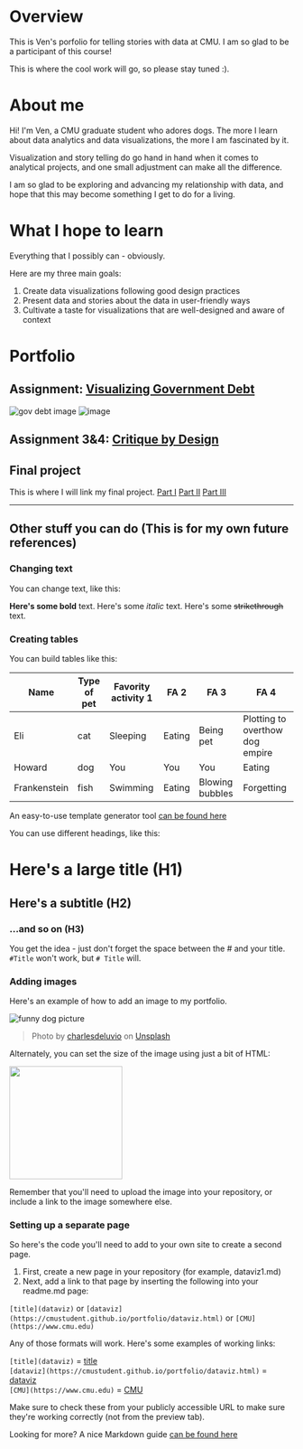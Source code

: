 # Overview
This is Ven's porfolio for telling stories with data at CMU. I am so glad to be a participant of this course!

This is where the cool work will go, so please stay tuned :).



# About me
Hi! I'm Ven, a CMU graduate student who adores dogs.
The more I learn about data analytics and data visualizations, the more I am fascinated by it. 

Visualization and story telling do go hand in hand when it comes to analytical projects, and one small adjustment can make all the difference. 

I am so glad to be exploring and advancing my relationship with data, and hope that this may become something I get to do for a living. 

# What I hope to learn
Everything that I possibly can - obviously. 

Here are my three main goals: 

1. Create data visualizations following good design practices 
2. Present data and stories about the data in user-friendly ways
3. Cultivate a taste for visualizations that are well-designed and aware of context



# Portfolio


## Assignment: [Visualizing Government Debt](visualizing-government-debt)
![gov debt image](https://public.flourish.studio/resources/embed.js"></script></div>)
![image]("https://public.flourish.studio/resources/embed.js"></script></div)

## Assignment 3&4: [Critique by Design](critique-by-design)


## Final project
This is where I will link my final project.
[Part I](final-project-part-one)
[Part II](final-project-part-two)
[Part III](final-project-part-three)

---
## Other stuff you can do (This is for my own future references)

### Changing text

You can change text, like this: 

**Here's some bold** text.  Here's some *italic* text. Here's some ~~strikethrough~~ text. 

### Creating tables

You can build tables like this: 

| Name         | Type of pet | Favority activity 1 | FA 2   | FA 3            | FA 4                                |
|--------------|-------------|---------------------|--------|-----------------|-------------------------------------|
| Eli          | cat         | Sleeping            | Eating | Being pet       | Plotting to overthow dog empire     |
| Howard       | dog         | You                 | You    | You             | Eating                              |
| Frankenstein | fish        | Swimming            | Eating | Blowing bubbles | Forgetting                          |

An easy-to-use template generator tool [can be found here](https://www.tablesgenerator.com/markdown_tables)

You can use different headings, like this: 

# Here's a large title (H1)
## Here's a subtitle (H2)
### ...and so on (H3)
You get the idea - just don't forget the space between the # and your title.  `#Title` won't work, but `# Title` will. 

### Adding images

Here's an example of how to add an image to my portfolio.  

![funny dog picture](funny-dog-unsplash.jpg)
> Photo by <a href="https://unsplash.com/pt-br/@charlesdeluvio?utm_source=unsplash&utm_medium=referral&utm_content=creditCopyText">charlesdeluvio</a> on <a href="https://unsplash.com/photos/K4mSJ7kc0As?utm_source=unsplash&utm_medium=referral&utm_content=creditCopyText">Unsplash</a>
  

Alternately, you can set the size of the image using just a bit of HTML: 

<img src="funny-dog-unsplash.jpg" width="200"/>

Remember that you'll need to upload the image into your repository, or include a link to the image somewhere else.  

### Setting up a separate page

So here's the code you'll need to add to your own site to create a second page. 

1. First, create a new page in your repository (for example, dataviz1.md)
2. Next, add a link to that page by inserting the following into your readme.md page:

`[title](dataviz)` or `[dataviz](https://cmustudent.github.io/portfolio/dataviz.html)` or `[CMU](https://www.cmu.edu)`

Any of those formats will work. Here's some examples of working links: 

`[title](dataviz)` = [title](dataviz)  
`[dataviz](https://cmustudent.github.io/portfolio/dataviz.html)` = [dataviz](https://cmustudent.github.io/portfolio/dataviz.html)  
`[CMU](https://www.cmu.edu)` = [CMU](https://www.cmu.edu)   

Make sure to check these from your publicly accessible URL to make sure they're working correctly (not from the preview tab). 

Looking for more?  A nice Markdown guide [can be found here](https://www.markdownguide.org/cheat-sheet/)
